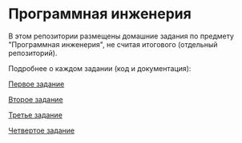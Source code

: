 # Программная инженерия
В этом репозитории размещены домашние задания по предмету "Программная инженерия", не считая итогового (отдельный репозиторий).

Подробнее о каждом задании (код и документация):

[Первое задание](https://github.com/isackcorn/softwareEngineeringVL/tree/main/Homework_1)

[Второе задание](https://github.com/isackcorn/softwareEngineeringVL/tree/main/Homework_2)

[Третье задание](https://github.com/isackcorn/softwareEngineeringVL/tree/main/Homework_3)

[Четвертое задание](https://github.com/isackcorn/softwareEngineeringVL/tree/main/Homework_4)
